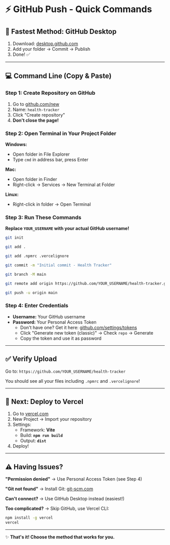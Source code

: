 # ⚡ GitHub Push - Quick Commands

## 🎯 Fastest Method: GitHub Desktop
1. Download: [desktop.github.com](https://desktop.github.com)
2. Add your folder → Commit → Publish
3. Done! ✅

---

## 💻 Command Line (Copy & Paste)

### Step 1: Create Repository on GitHub
1. Go to [github.com/new](https://github.com/new)
2. Name: `health-tracker`
3. Click "Create repository"
4. **Don't close the page!**

### Step 2: Open Terminal in Your Project Folder
**Windows:** 
- Open folder in File Explorer
- Type `cmd` in address bar, press Enter

**Mac:** 
- Open folder in Finder
- Right-click → Services → New Terminal at Folder

**Linux:** 
- Right-click in folder → Open Terminal

### Step 3: Run These Commands

**Replace `YOUR_USERNAME` with your actual GitHub username!**

```bash
git init

git add .

git add .npmrc .vercelignore

git commit -m "Initial commit - Health Tracker"

git branch -M main

git remote add origin https://github.com/YOUR_USERNAME/health-tracker.git

git push -u origin main
```

### Step 4: Enter Credentials
- **Username:** Your GitHub username
- **Password:** Your Personal Access Token
  - Don't have one? Get it here: [github.com/settings/tokens](https://github.com/settings/tokens)
  - Click "Generate new token (classic)" → Check `repo` → Generate
  - Copy the token and use it as password

---

## ✅ Verify Upload

Go to: `https://github.com/YOUR_USERNAME/health-tracker`

You should see all your files including `.npmrc` and `.vercelignore`!

---

## 🚀 Next: Deploy to Vercel

1. Go to [vercel.com](https://vercel.com)
2. New Project → Import your repository
3. Settings:
   - Framework: **Vite**
   - Build: **`npm run build`**
   - Output: **`dist`**
4. Deploy!

---

## ⚠️ Having Issues?

**"Permission denied"** → Use Personal Access Token (see Step 4)

**"Git not found"** → Install Git: [git-scm.com](https://git-scm.com)

**Can't connect?** → Use GitHub Desktop instead (easiest!)

**Too complicated?** → Skip GitHub, use Vercel CLI:
```bash
npm install -g vercel
vercel
```

---

✨ **That's it! Choose the method that works for you.**
